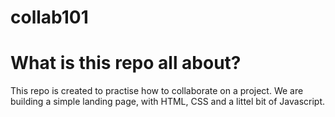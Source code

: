 # collab101


# What is this repo all about?
This repo is created to practise how to collaborate on a project.
We are building a simple landing page, with HTML, CSS and a littel bit of Javascript.
